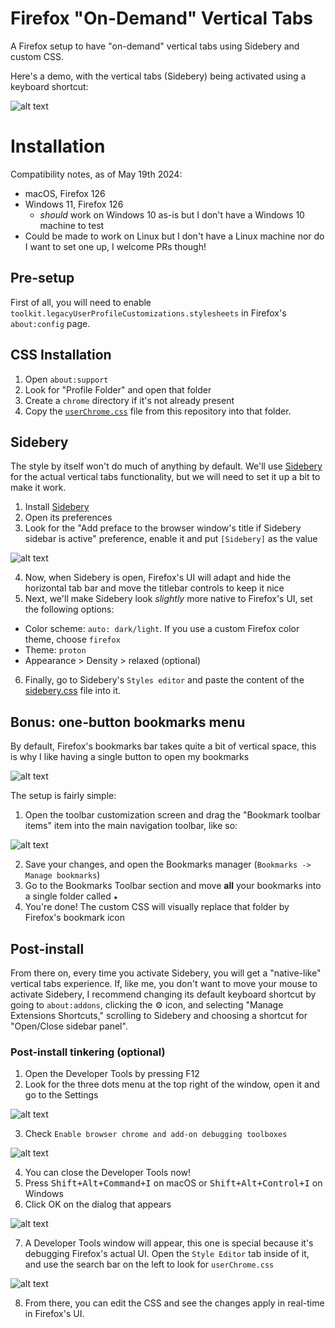 # Firefox "On-Demand" Vertical Tabs

A Firefox setup to have "on-demand" vertical tabs using Sidebery and custom CSS.

Here's a demo, with the vertical tabs (Sidebery) being activated using a keyboard shortcut:

![alt text](meta/vertical-tabs-demo.gif)

# Installation

Compatibility notes, as of May 19th 2024:

- macOS, Firefox 126
- Windows 11, Firefox 126
  - _should_ work on Windows 10 as-is but I don't have a Windows 10 machine to test
- Could be made to work on Linux but I don't have a Linux machine nor do I want to set one up, I welcome PRs though!

## Pre-setup

First of all, you will need to enable `toolkit.legacyUserProfileCustomizations.stylesheets` in Firefox's `about:config` page.

## CSS Installation

1. Open `about:support`
2. Look for "Profile Folder" and open that folder
3. Create a `chrome` directory if it's not already present
4. Copy the [`userChrome.css`](./userChrome.css) file from this repository into that folder.

## Sidebery

The style by itself won't do much of anything by default. We'll use [Sidebery](https://addons.mozilla.org/en-US/firefox/addon/sidebery/) for the actual vertical tabs functionality, but we will need to set it up a bit to make it work.

1. Install [Sidebery](https://addons.mozilla.org/en-US/firefox/addon/sidebery/)
2. Open its preferences
3. Look for the "Add preface to the browser window's title if Sidebery sidebar is active" preference, enable it and put `[Sidebery]` as the value

![alt text](meta/sidebery-preferences.png)

4. Now, when Sidebery is open, Firefox's UI will adapt and hide the horizontal tab bar and move the titlebar controls to keep it nice
5. Next, we'll make Sidebery look _slightly_ more native to Firefox's UI, set the following options:

- Color scheme: `auto: dark/light`. If you use a custom Firefox color theme, choose `firefox`
- Theme: `proton`
- Appearance > Density > relaxed (optional)

6. Finally, go to Sidebery's `Styles editor` and paste the content of the [sidebery.css](./sidebery.css) file into it.

## Bonus: one-button bookmarks menu

By default, Firefox's bookmarks bar takes quite a bit of vertical space, this is why I like having a single button to open my bookmarks

![alt text](meta/bookmarks-button.png)

The setup is fairly simple:

1. Open the toolbar customization screen and drag the "Bookmark toolbar items" item into the main navigation toolbar, like so:

![alt text](meta/customization-screen-toolbar.png)

2. Save your changes, and open the Bookmarks manager (`Bookmarks -> Manage bookmarks`)
3. Go to the Bookmarks Toolbar section and move **all** your bookmarks into a single folder called `★`
4. You're done! The custom CSS will visually replace that folder by Firefox's bookmark icon

## Post-install

From there on, every time you activate Sidebery, you will get a "native-like" vertical tabs experience. If, like me, you don't want to move your mouse to activate Sidebery, I recommend changing its default keyboard shortcut by going to `about:addons`, clicking the ⚙️ icon, and selecting "Manage Extensions Shortcuts," scrolling to Sidebery and choosing a shortcut for "Open/Close sidebar panel".

### Post-install tinkering (optional)

1. Open the Developer Tools by pressing F12
2. Look for the three dots menu at the top right of the window, open it and go to the Settings

![alt text](meta/devtools-settings.png)

3. Check `Enable browser chrome and add-on debugging toolboxes`

![alt text](meta/devtools-settings-remote.png)

4. You can close the Developer Tools now!
5. Press <kbd>Shift+Alt+Command+I</kbd> on macOS or <kbd>Shift+Alt+Control+I</kbd> on Windows
6. Click OK on the dialog that appears

![alt text](meta/remote-debug-dialog.png)

7. A Developer Tools window will appear, this one is special because it's debugging Firefox's actual UI. Open the `Style Editor` tab inside of it, and use the search bar on the left to look for `userChrome.css`

![alt text](meta/devtools-userchrome.png)

8. From there, you can edit the CSS and see the changes apply in real-time in Firefox's UI.
